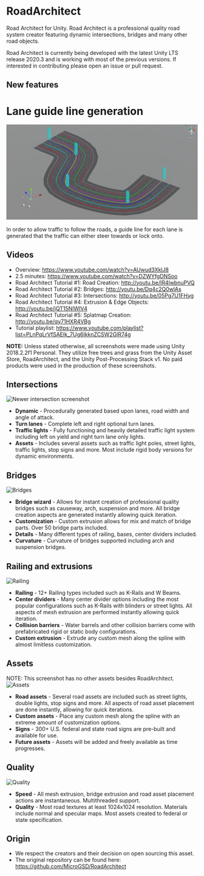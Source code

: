 # RoadArchitect
Road Architect for Unity. Road Architect is a professional quality road system creator featuring dynamic intersections, bridges and many other road objects.

Road Architect is currently being developed with the latest Unity LTS release 2020.3 and is working with most of the previous versions. If interested in contributing please open an issue or pull request.

## New features
# Lane guide line generation
![Lane guide line generation](ManualImages/TrafficSimulator/LaneGuideLineGeneration.png)

In order to allow traffic to follow the roads, a guide line for each lane is generated that the traffic can either steer towards or lock onto.

## Videos
- Overview: https://www.youtube.com/watch?v=AUwud3XklJ8
- 2.5 minutes: https://www.youtube.com/watch?v=DZWYfgDNSoo
- Road Architect Tutorial #1: Road Creation: http://youtu.be/IR4lwbnuPVQ
- Road Architect Tutorial #2: Bridges: http://youtu.be/Dq4c2Q0wlAs
- Road Architect Tutorial #3: Intersections: http://youtu.be/05Pg7U1FHyg
- Road Architect Tutorial #4: Extrusion & Edge Objects: http://youtu.be/jQT15NlWIV4
- Road Architect Tutorial #5: Splatmap Creation: http://youtu.be/qy71HXR4VBg
- Tutorial playlist: https://www.youtube.com/playlist?list=PLnPqLrVfSAEIk_7Ug6IkknZCSW2GlR74g

**NOTE:** Unless stated otherwise, all screenshots were made using Unity 2018.2.2f1 Personal. They utilize free trees and grass from the Unity Asset Store, RoadArchitect, and the Unity Post-Processing Stack v1. No paid products were used in the production of these screenshots.

## Intersections
![Newer intersection screenshot](ManualImages/Extra/newscreenshot1.PNG)
- **Dynamic** - Procedurally generated based upon lanes, road width and angle of attack.
- **Turn lanes** - Complete left and right optional turn lanes.
- **Traffic lights** - Fully functioning and heavily detailed traffic light system including left on yield and right turn lane only lights.
- **Assets** - Includes several assets such as traffic light poles, street lights, traffic lights, stop signs and more. Most include rigid body versions for dynamic environments.

## Bridges
![Bridges](ManualImages/Extra/arch_bridge.PNG)
- **Bridge wizard** - Allows for instant creation of professional quality bridges such as causeway, arch, suspension and more. All bridge creation aspects are generated instantly allowing quick iteration.
- **Customization** - Custom extrusion allows for mix and match of bridge parts. Over 50 bridge parts included.
- **Details** - Many different types of railing, bases, center dividers included.
- **Curvature** - Curvature of bridges supported including arch and suspension bridges.

## Railing and extrusions
![Railing](ManualImages/Extra/wbeam.PNG)
- **Railing** - 12+ Railing types included such as K-Rails and W Beams.
- **Center dividers** - Many center divider options including the most popular configurations such as K-Rails with blinders or street lights. All aspects of mesh extrusion are performed instantly allowing quick iteration.
- **Collision barriers** - Water barrels and other collision barriers come with prefabricated rigid or static body configurations.
- **Custom extrusion** - Extrude any custom mesh along the spline with almost limitless customization.

## Assets
NOTE: This screenshot has no other assets besides RoadArchitect.
![Assets](ManualImages/Extra/SS3-640.jpg)
- **Road assets** - Several road assets are included such as street lights, double lights, stop signs and more. All aspects of road asset placement are done instantly, allowing for quick iterations.
- **Custom assets** - Place any custom mesh along the spline with an extreme amount of customization options.
- **Signs** - 300+ U.S. federal and state road signs are pre-built and available for use.
- **Future assets** - Assets will be added and freely available as time progresses.

## Quality
![Quality](ManualImages/Extra/quality_road.PNG)
- **Speed** - All mesh extrusion, bridge extrusion and road asset placement actions are instantaneous. Multithreaded support.
- **Quality** - Most road textures at least 1024x1024 resolution. Materials include normal and specular maps. Most assets created to federal or state specification.

## Origin
- We respect the creators and their decision on open sourcing this asset.
- The original repository can be found here: https://github.com/MicroGSD/RoadArchitect
